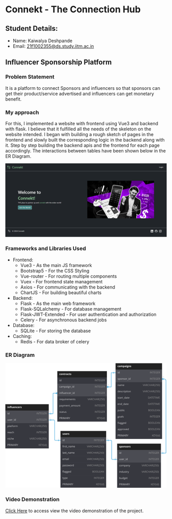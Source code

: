 # Connekt - The Connection Hub

## Student Details:

- Name: Kaiwalya Deshpande
- Email: 21f1002355@ds.study.iitm.ac.in

## Influencer Sponsorship Platform

### Problem Statement

It is a platform to connect Sponsors and influencers so that sponsors can get their product/service advertised and influencers can get monetary benefit.

### My approach

For this, I implemented a website with frontend using Vue3 and backend with flask. I believe that it fulfilled all the needs of the skeleton on the website intended. I began with building a rough sketch of pages in the frontend and slowly built the corresponding logic in the backend along with it. Step by step building the backend apis and the frontend for each page accordingly. The interactions between tables have been shown below in the ER Diagram.

![Home Page](./Resources/homepage-screenshot.png "Screenshot of the Homepage")

### Frameworks and Libraries Used

- Frontend:
  - Vue3 - As the main JS framework
  - Bootstrap5 - For the CSS Styling
  - Vue-router - For routing multiple components
  - Vuex - For frontend state management
  - Axios - For communicating with the backend
  - ChartJS - For building beautiful charts
- Backend:
  - Flask - As the main web framework
  - Flask-SQLalchemy - For database management
  - Flask-JWT-Extended - For user authentication and authorization
  - Celery - For asynchronous backend jobs
- Database:
  - SQLite - For storing the database
- Caching:
  - Redis - For data broker of celery

### ER Diagram

![ER Diagram](./Resources/er-diagram.svg "Diagram of the Database")

### Video Demonstration

[Click Here](https://drive.google.com/drive/folders/1PD1xbsI5luRQNON2dSY_1ShZNLL66sX1?usp=sharing "Drive Link access only for IITM")
to access view the video demonstration of the project.
